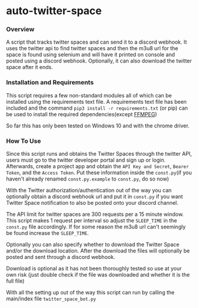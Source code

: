 # auto-twitter-space
### Overview
A script that tracks twitter spaces and can send it to a discord webhook. 
It uses the twitter api to find twitter spaces and then the m3u8 url for the space is found using selenium and will have it printed on console and posted using a discord webhook. 
Optionally, it can also download the twitter space after it ends.

### Installation and Requirements
This script requires a few non-standard modules all of which can be installed using the requirements text file. A requirements text file has been included and the command `pip3 install -r requirements.txt` (or pip) can be used to install the required dependencies(except [FFMPEG](https://ffmpeg.org/))

So far this has only been tested on Windows 10 and with the chrome driver. 

### How To Use
Since this script runs and obtains the Twitter Spaces through the twitter API, users must go to the twitter developer portal and sign up or login. Afterwards, create a project app and obtain the `API Key and Secret`, `Bearer Token`, and the `Access Token`. 
Put these information inside the `const.py`(if you haven't already renamed `const.py.example` to `const.py`, do so now)

With the Twitter authorization/authentication out of the way you can optionally obtain a discord webhook url and put it in `const.py` if you want Twitter Space notification to also be posted onto your discord channel.

The API limit for twitter spaces are 300 requests per a 15 minute window. This script makes 1 request per interval so adjust the `SLEEP_TIME` in the `const.py` file accordingly. If for some reason the m3u8 url can't seemingly be found increase the `SLEEP_TIME`.

Optionally you can also specify whether to download the Twitter Space and/or the download location. After the download the files will optionally be posted and sent through a discord webhook.

Download is optional as it has not been thoroughly tested so use at your own risk (just double check if the file was downloaded and whether it is the full file)

With all the setting up out of the way this script can run by calling the main/index file `twitter_space_bot.py`




